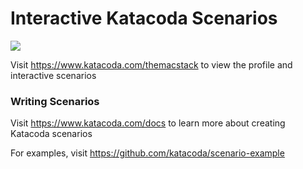 # Interactive Katacoda Scenarios

[![](http://shields.katacoda.com/katacoda/themacstack/count.svg)](https://www.katacoda.com/themacstack "Get your profile on Katacoda.com")

Visit https://www.katacoda.com/themacstack to view the profile and interactive scenarios

### Writing Scenarios
Visit https://www.katacoda.com/docs to learn more about creating Katacoda scenarios

For examples, visit https://github.com/katacoda/scenario-example
